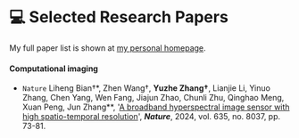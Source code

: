 
# 💻 Selected Research Papers

My full paper list is shown at [my personal homepage](https://rayeren.github.io).

#### Computational imaging
- `Nature` Liheng Bian†\*, Zhen Wang†, **Yuzhe Zhang†**, Lianjie Li, Yinuo Zhang, Chen Yang, Wen Fang, Jiajun Zhao, Chunli Zhu, Qinghao Meng, Xuan Peng, Jun Zhang\**, '[A broadband hyperspectral image sensor with high spatio-temporal resolution](https://www.nature.com/articles/s41586-024-08109-1)', ***Nature***, 2024, vol. 635, no. 8037, pp. 73-81.  

